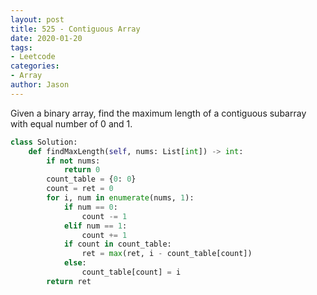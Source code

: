 ```yaml
---
layout: post
title: 525 - Contiguous Array
date: 2020-01-20
tags:
- Leetcode
categories:
- Array
author: Jason
---
```

Given a binary array, find the maximum length of a contiguous subarray with equal number of 0 and 1.

```python
class Solution:
    def findMaxLength(self, nums: List[int]) -> int:
        if not nums:
            return 0
        count_table = {0: 0}
        count = ret = 0
        for i, num in enumerate(nums, 1):
            if num == 0:
                count -= 1
            elif num == 1:
                count += 1
            if count in count_table:
                ret = max(ret, i - count_table[count])
            else:
                count_table[count] = i
        return ret
```
